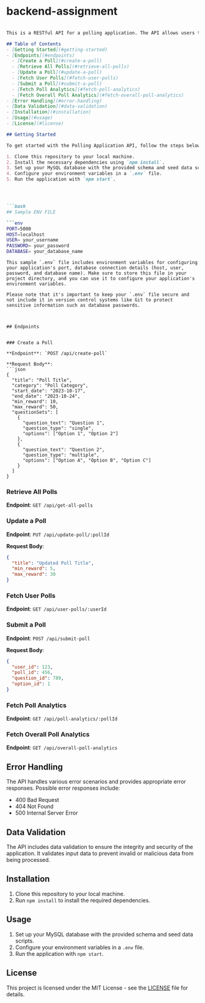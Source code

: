 # backend-assignment

```markdown

This is a RESTful API for a polling application. The API allows users to create, retrieve, and vote on polls. It also tracks user votes and calculates rewards based on their choices.

## Table of Contents
- [Getting Started](#getting-started)
- [Endpoints](#endpoints)
  - [Create a Poll](#create-a-poll)
  - [Retrieve All Polls](#retrieve-all-polls)
  - [Update a Poll](#update-a-poll)
  - [Fetch User Polls](#fetch-user-polls)
  - [Submit a Poll](#submit-a-poll)
  - [Fetch Poll Analytics](#fetch-poll-analytics)
  - [Fetch Overall Poll Analytics](#fetch-overall-poll-analytics)
- [Error Handling](#error-handling)
- [Data Validation](#data-validation)
- [Installation](#installation)
- [Usage](#usage)
- [License](#license)

## Getting Started

To get started with the Polling Application API, follow the steps below:

1. Clone this repository to your local machine.
2. Install the necessary dependencies using `npm install`.
3. Set up your MySQL database with the provided schema and seed data scripts.
4. Configure your environment variables in a `.env` file.
5. Run the application with `npm start`.




```bash
## Sample ENV FILE

```env
PORT=5000
HOST=localhost
USER= your_username
PASSWORD= your_password
DATABASE= your_database_name
```
```
This sample `.env` file includes environment variables for configuring your application's port, database connection details (host, user, password, and database name). Make sure to store this file in your project directory, and you can use it to configure your application's environment variables.

Please note that it's important to keep your `.env` file secure and not include it in version control systems like Git to protect sensitive information such as database passwords.



## Endpoints


### Create a Poll

**Endpoint**: `POST /api/create-poll`

**Request Body**:
```json
{
  "title": "Poll Title",
  "category": "Poll Category",
  "start_date": "2023-10-17",
  "end_date": "2023-10-24",
  "min_reward": 10,
  "max_reward": 50,
  "questionSets": [
    {
      "question_text": "Question 1",
      "question_type": "single",
      "options": ["Option 1", "Option 2"]
    },
    {
      "question_text": "Question 2",
      "question_type": "multiple",
      "options": ["Option A", "Option B", "Option C"]
    }
  ]
}
```

### Retrieve All Polls

**Endpoint**: `GET /api/get-all-polls`

### Update a Poll

**Endpoint**: `PUT /api/update-poll/:pollId`

**Request Body**:
```json
{
  "title": "Updated Poll Title",
  "min_reward": 5,
  "max_reward": 30
}
```

### Fetch User Polls

**Endpoint**: `GET /api/user-polls/:userId`

### Submit a Poll

**Endpoint**: `POST /api/submit-poll`

**Request Body**:
```json
{
  "user_id": 123,
  "poll_id": 456,
  "question_id": 789,
  "option_id": 1
}
```

### Fetch Poll Analytics

**Endpoint**: `GET /api/poll-analytics/:pollId`

### Fetch Overall Poll Analytics

**Endpoint**: `GET /api/overall-poll-analytics`

## Error Handling

The API handles various error scenarios and provides appropriate error responses. Possible error responses include:

- 400 Bad Request
- 404 Not Found
- 500 Internal Server Error

## Data Validation

The API includes data validation to ensure the integrity and security of the application. It validates input data to prevent invalid or malicious data from being processed.

## Installation

1. Clone this repository to your local machine.
2. Run `npm install` to install the required dependencies.

## Usage

1. Set up your MySQL database with the provided schema and seed data scripts.
2. Configure your environment variables in a `.env` file.
3. Run the application with `npm start`.


## License

This project is licensed under the MIT License - see the [LICENSE](LICENSE) file for details.
```
